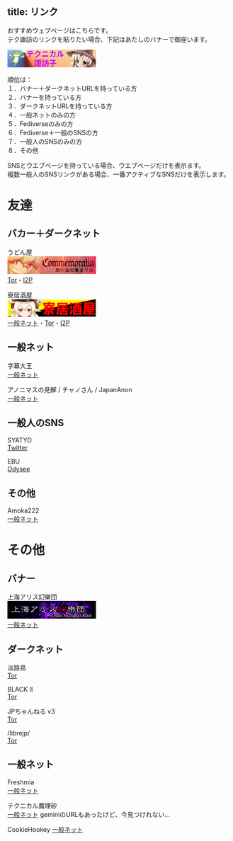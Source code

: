 title: リンク
----

おすすめウェブページはこちらです。\
テク諏訪のリンクを貼りたい場合、下記はあたしのバナーで御座います。

![](banner.png)

順位は：\
１．バナー＋ダークネットURLを持っている方\
２．バナーを持っている方\
３．ダークネットURLを持っている方\
４．一般ネットのみの方\
５．Fediverseのみの方\
６．Fediverse＋一般のSNSの方\
７．一般人のSNSのみの方\
８．その他

SNSとウエブページを持っている場合、ウエブページだけを表示ます。\
複数一般人のSNSリンクがある場合、一番アクティブなSNSだけを表示します。

# 友達

## バカー＋ダークネット

うどん屋\
![](udonya.png)\
[Tor](http://gpvdip7rd7bdy5gf7scl3rzgzgzckqw4sqxbmy6g3zijfwu4lz3ypbyd.onion/)・[I2P](http://xx6ojsbjzosszqzdxfuopkib6aslzjd6jhcde36qvvm7hzqbddyq.b32.i2p/)

寮居酒屋\
![](ryoizakaya.png)\
[一般ネット](https://ryocafe.site/)・[Tor](http://asc7ewkcvat2wsoi5yuwkej5ukyrqqnpnzpj4u34r2jxnoxhnbx6yqad.onion/)・[I2P](http://5tgpudooua6s6elkff5vy5bps4hr45q5k746ebohoisdt2w6auga.b32.i2p/)

## 一般ネット

字幕大王\
[一般ネット](https://www.jimakudaio.com/)

アノニマスの見解 / チャノさん / JapanAnon\
[一般ネット](https://anonymous-japan.org/)

## 一般人のSNS

SYATYO\
[Twitter](https://twitter.076.ne.jp/Toshityan_922)

EBU\
[Odysee](https://odysee.076.ne.jp/@EBUTADA:2)

## その他

Amoka222\
[一般ネット](https://linktr.ee/amkvg)

# その他

## バナー

上海アリス幻樂団\
![](zun_banner.gif)\
[一般ネット](https://www16.big.or.jp/~zun/)

## ダークネット

淡路島\
[Tor](http://awaji2tor4b3ambm3fcl5gslzgxxccgdnwmnmma23co7foyayhmsiead.onion/)

BLACK II\
[Tor](http://5b7lrclibipnhlrh6gubuvn5yojfmtchthvi2onxaqtc34vje53tldid.onion/)

JPちゃんねる v3\
[Tor](http://jpchv3cnhonxxtzxiami4jojfnq3xvhccob5x3rchrmftrpbjjlh77qd.onion/)

/librejp/\
[Tor](http://ylcjjrqko7pgobnvzreemm565ea3oj3c7rfqqb4x4twmay6hafv54mid.onion/librejp/index.html)

## 一般ネット

Freshmia\
[一般ネット](http://freshmia.starfree.jp/)

テクニカル魔理砂\
[一般ネット](https://technicalmarisa.root.sx/) geminiのURLもあったけど、今見つけれない…

CookieHookey
[一般ネット](https://cookiehookey.neocities.org/)
